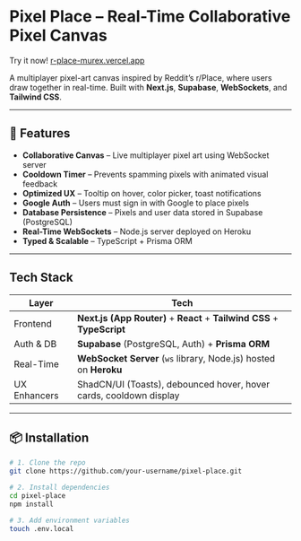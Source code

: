 # Pixel Place – Real-Time Collaborative Pixel Canvas

Try it now! [r-place-murex.vercel.app](https://r-place-murex.vercel.app/)

A multiplayer pixel-art canvas inspired by Reddit’s r/Place, where users draw together in real-time. Built with **Next.js**, **Supabase**, **WebSockets**, and **Tailwind CSS**.

---

## 🚀 Features

- **Collaborative Canvas** – Live multiplayer pixel art using WebSocket server
- **Cooldown Timer** – Prevents spamming pixels with animated visual feedback
- **Optimized UX** – Tooltip on hover, color picker, toast notifications
- **Google Auth** – Users must sign in with Google to place pixels
- **Database Persistence** – Pixels and user data stored in Supabase (PostgreSQL)
- **Real-Time WebSockets** – Node.js server deployed on Heroku
- **Typed & Scalable** – TypeScript + Prisma ORM

---

## Tech Stack

| Layer        | Tech                                                                  |
|--------------|-----------------------------------------------------------------------|
| Frontend     | **Next.js (App Router)** + **React** + **Tailwind CSS** + **TypeScript** |
| Auth & DB    | **Supabase** (PostgreSQL, Auth) + **Prisma ORM**                      |
| Real-Time    | **WebSocket Server** (`ws` library, Node.js) hosted on **Heroku**     |
| UX Enhancers | ShadCN/UI (Toasts), debounced hover, hover cards, cooldown display    |

---

## 📦 Installation

```bash
# 1. Clone the repo
git clone https://github.com/your-username/pixel-place.git

# 2. Install dependencies
cd pixel-place
npm install

# 3. Add environment variables
touch .env.local
